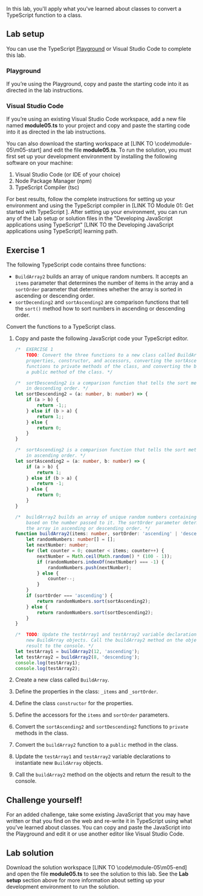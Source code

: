 In this lab, you'll apply what you've learned about classes to convert a TypeScript function to a class.

## Lab setup

You can use the TypeScript [Playground](https://www.typescriptlang.org/play) or Visual Studio Code to complete this lab.

### Playground

If you’re using the Playground, copy and paste the starting code into it as directed in the lab instructions.

### Visual Studio Code

If you’re using an existing Visual Studio Code workspace, add a new file named **module05.ts** to your project and copy and paste the starting code into it as directed in the lab instructions. 

You can also download the starting workspace at [LINK TO \code\module-05\m05-start] and edit the file **module05.ts**. To run the solution, you must first set up your development environment by installing the following software on your machine:

1. Visual Studio Code (or IDE of your choice)
2. Node Package Manager (npm)
3. TypeScript Compiler (tsc)

For best results, follow the complete instructions for setting up your environment and using the TypeScript compiler in [LINK TO Module 01: Get started with TypeScript ]. After setting up your environment, you can run any of the Lab setup or solution files in the "Developing JavaScript applications using TypeScript" [LINK TO the Developing JavaScript applications using TypeScript] learning path.

## Exercise 1

The following TypeScript code contains three functions:

- `BuildArray2` builds an array of unique random numbers. It accepts an `items` parameter that determines the number of items in the array and a `sortOrder` parameter that determines whether the array is sorted in ascending or descending order.
- `sortDecending2` and `sortAscending2` are comparison functions that tell the `sort()` method how to sort numbers in ascending or descending order.

Convert the functions to a TypeScript class.

1. Copy and paste the following JavaScript code your TypeScript editor.

    ```typescript
    /*  EXERCISE 1
        TODO: Convert the three functions to a new class called BuildArray by defining the 
        properties, constructor, and accessors, converting the sortAscending2 and sortDescending2
        functions to private methods of the class, and converting the buildArray2 function to
        a public method of the class. */

    /*  sortDescending2 is a comparison function that tells the sort method how to sort numbers
        in descending order. */
    let sortDescending2 = (a: number, b: number) => {
        if (a > b) {
            return -1;;
        } else if (b > a) {
            return 1;;
        } else {
            return 0;
        }
    }
    
    /*  sortAscending2 is a comparison function that tells the sort method how to sort numbers 
        in ascending order. */
    let sortAscending2 = (a: number, b: number) => {
        if (a > b) {
            return 1;
        } else if (b > a) {
            return -1;
        } else {
            return 0;
        }
    }
    
    /*  buildArray2 builds an array of unique random numbers containing the number of items 
        based on the number passed to it. The sortOrder parameter determines whether to sort 
        the array in ascending or descending order. */
    function buildArray2(items: number, sortOrder: 'ascending' | 'descending'): number[] {
        let randomNumbers: number[] = [];
        let nextNumber: number;
        for (let counter = 0; counter < items; counter++) {
            nextNumber = Math.ceil(Math.random() * (100 - 1));
            if (randomNumbers.indexOf(nextNumber) === -1) {
                randomNumbers.push(nextNumber);
            } else {
                counter--;
            }
        }
        if (sortOrder === 'ascending') {
            return randomNumbers.sort(sortAscending2);
        } else {
            return randomNumbers.sort(sortDescending2);
        }
    }
    
    /*  TODO: Update the testArray1 and testArray2 variable declarations to instantiate 
        new BuildArray objects. Call the buildArray2 method on the objects and return the 
        result to the console. */
    let testArray1 = buildArray2(12, 'ascending');
    let testArray2 = buildArray2(8, 'descending');
    console.log(testArray1);
    console.log(testArray2);
    ```

2. Create a new class called `BuildArray`.
3. Define the properties in the class: `_items` and `_sortOrder`.
4. Define the class `constructor` for the properties.
5. Define the accessors for the `items` and `sortOrder` parameters.
6. Convert the `sortAscending2` and `sortDescending2` functions to `private` methods in the class.
7. Convert the `buildArray2` function to a `public` method in the class.
8. Update the `testArray1` and `testArray2` variable declarations to instantiate new `BuildArray` objects.
9. Call the `buildArray2` method on the objects and return the result to the console.

## Challenge yourself!

For an added challenge, take some existing JavaScript that you may have written or that you find on the web and re-write it in TypeScript using what you've learned about classes. You can copy and paste the JavaScript into the Playground and edit it or use another editor like Visual Studio Code.

## Lab solution

Download the solution workspace [LINK TO \code\module-05\m05-end] and open the file **module05.ts** to see the solution to this lab. See the **Lab setup** section above for more information about setting up your development environment to run the solution.
